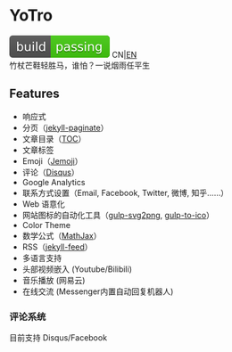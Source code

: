 # YoTro  

![build_passing](build_passing.svg)
CN|[EN](https://github.com/YoTro/YoTro.github.io/blob/master/README.en.md)  
竹杖芒鞋轻胜马，谁怕？一说烟雨任平生

## Features

- 响应式
- 分页（[jekyll-paginate](https://github.com/jekyll/jekyll-paginate)）
- 文章目录（[TOC](http://projects.jga.me/toc/)）
- 文章标签
- Emoji（[Jemoji](https://github.com/jekyll/jemoji)）
- 评论（[Disqus](https://disqus.com/)）
- Google Analytics
- 联系方式设置（Email, Facebook, Twitter, 微博, 知乎……）
- Web 语意化
- 网站图标的自动化工具（[gulp-svg2png](https://www.npmjs.com/package/gulp-svg2png), [gulp-to-ico](https://www.npmjs.com/package/gulp-to-ico)）
- Color Theme
- 数学公式（[MathJax](https://www.mathjax.org/)）
- RSS（[jekyll-feed](https://github.com/jekyll/jekyll-feed)）
- 多语言支持
- 头部视频嵌入 (Youtube/Bilibili)
- 音乐播放 (网易云)
- 在线交流 (Messenger内置自动回复机器人)

### 评论系统

目前支持 Disqus/Facebook

